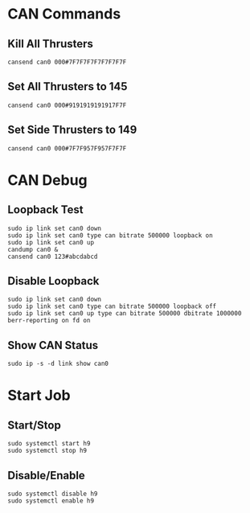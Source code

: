 
# CAN Commands
## Kill All Thrusters
```
cansend can0 000#7F7F7F7F7F7F7F7F
```
## Set All Thrusters to 145
```
cansend can0 000#9191919191917F7F
```
## Set Side Thrusters to 149 
```
cansend can0 000#7F7F957F957F7F7F
```

# CAN Debug
## Loopback Test
```
sudo ip link set can0 down
sudo ip link set can0 type can bitrate 500000 loopback on
sudo ip link set can0 up
candump can0 &
cansend can0 123#abcdabcd
```

## Disable Loopback
```
sudo ip link set can0 down
sudo ip link set can0 type can bitrate 500000 loopback off
sudo ip link set can0 up type can bitrate 500000 dbitrate 1000000 berr-reporting on fd on
```
## Show CAN Status
```
sudo ip -s -d link show can0
```

# Start Job
## Start/Stop
```
sudo systemctl start h9
sudo systemctl stop h9
```
## Disable/Enable
```
sudo systemctl disable h9
sudo systemctl enable h9
```
